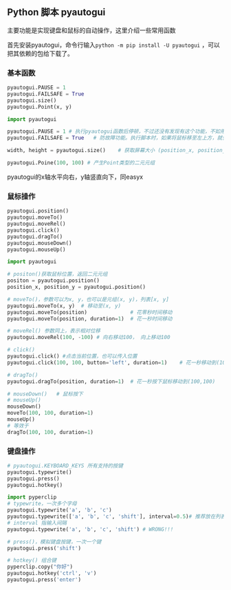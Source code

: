 ## Python 脚本 pyautogui

主要功能是实现键盘和鼠标的自动操作，这里介绍一些常用函数

首先安装pyautogui，命令行输入`python -m pip install -U pyautogui` ，可以把其依赖的包给下载了。

### 基本函数

```python
pyautogui.PAUSE = 1
pyautogui.FAILSAFE = True
pyautogui.size()
pyautogui.Point(x, y)
```



```python
import pyautogui

pyautogui.PAUSE = 1 # 执行pyautogui函数后停顿，不过还没有发现有这个功能，不如用time.sleep(1)
pyautogui.FAILSAFE = True	# 防故障功能。执行脚本时，如果将鼠标移至左上方，就会报错，从而停止执行。

width, height = pyautogui.size()	# 获取屏幕大小 (position_x, position_y)

pyautogui.Poine(100, 100) # 产生Point类型的二元元组
```

pyautogui的x轴水平向右，y轴竖直向下，同easyx



### 鼠标操作

```python
pyautogui.position()
pyautogui.moveTo()
pyautogui.moveRel()
pyautogui.click()
pyautogui.dragTo()
pyautogui.mouseDown()
pyautogui.mouseUp()
```



```python
import pyautogui

# positon()获取鼠标位置，返回二元元组
positon = pyautogui.position()
position_x, position_y = pyautogui.position()

# moveTo()，参数可以为x, y，也可以是元组(x, y)，列表[x, y]
pyautogui.moveTo(x, y)	# 移动至(x, y)
pyautogui.moveTo(position)				# 花零秒时间移动
pyautogui.moveTo(position, duration=1)	# 花一秒时间移动

# moveRel() 参数同上，表示相对位移
pyautogui.moveRel(100, -100) # 向右移动100， 向上移动100

# click()
pyautogui.click() #点击当前位置，也可以传入位置
pyautogui.click(100, 100, button='left', duration=1)	# 花一秒移动到(100,100) ，左键点击

# dragTo()
pyautogui.dragTo(position, duration=1)	# 花一秒按下鼠标移动到(100,100)

# mouseDown()	# 鼠标按下
# mouseUp()
mouseDown()
moveTo(100, 100, duration=1)
mouseUp()
# 等效于
dragTo(100, 100, duration=1)
```



### 键盘操作

```python
# pyautogui.KEYBOARD_KEYS 所有支持的按键
pyautogui.typewrite()
pyautogui.press()
pyautogui.hotkey()
```

```python
import pyperclip
# typewrite，一次多个字母
pyautogui.typewrite('a', 'b', 'c')
pyautogui.typewrite(['a', 'b', 'c', 'shift'], interval=0.5)# 推荐放在列表里，并且shift能转义
# interval 指输入间隔
pyautogui.typewrite('a', 'b', 'c', 'shift')	# WRONG!!!

# press()，模拟键盘按键，一次一个键
pyautogui.press('shift')

# hotkey() 组合键
pyperclip.copy("你好")
pyautogui.hotkey('ctrl', 'v')
pyautogui.press('enter')
```

